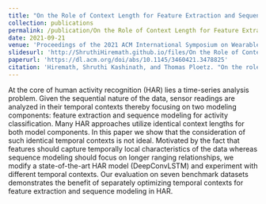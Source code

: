 ```yaml
---
title: "On the Role of Context Length for Feature Extraction and Sequence Modeling in Human Activity Recognition"
collection: publications
permalink: /publication/On the Role of Context Length for Feature Extraction and Sequence Modeling in Human Activity Recognition
date: 2021-09-21
venue: 'Proceedings of the 2021 ACM International Symposium on Wearable Computers'
slidesurl: 'http://ShruthiHiremath.github.io/files/On the Role of Context Length for Feature Extraction and Sequence Modeling in Human Activity Recognition.pdf'
paperurl: 'https://dl.acm.org/doi/abs/10.1145/3460421.3478825'
citation: 'Hiremath, Shruthi Kashinath, and Thomas Ploetz. "On the role of context length for feature extraction and sequence modeling in human activity recognition." In Proceedings of the 2021 ACM International Symposium on Wearable Computers, pp. 13-17. 2021.'
---
```


At the core of human activity recognition (HAR) lies a time-series analysis problem. Given the sequential nature of the data, sensor readings are analyzed in their temporal contexts thereby focusing on two modeling components: feature extraction and sequence modeling for activity classification. Many HAR approaches utilize identical context lengths for both model components. In this paper we show that the consideration of such identical temporal contexts is not ideal. Motivated by the fact that features should capture temporally local characteristics of the data whereas sequence modeling should focus on longer ranging relationships, we modify a state-of-the-art HAR model (DeepConvLSTM) and experiment with different temporal contexts. Our evaluation on seven benchmark datasets demonstrates the benefit of separately optimizing temporal contexts for feature extraction and sequence modeling in HAR.
